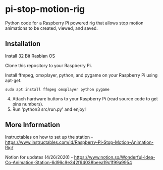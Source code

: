 # pi-stop-motion-rig

Python code for a Raspberry Pi powered rig that allows stop motion animations to be created, viewed, and saved.

## Installation

Install 32 Bit Rasbian OS

Clone this repository to your Raspberry Pi.

Install ffmpeg, omxplayer, python, and pygame on your Raspberry Pi using apt-get.

`sudo apt install ffmpeg omxplayer python pygame`

   
4. Attach hardware buttons to your Raspberry Pi (read source code to get pins numbers).
5. Run 'python3 src/run.py' and enjoy!

## More Information 
Instructables on how to set up the station - https://www.instructables.com/id/Raspberry-Pi-Stop-Motion-Animation-Rig/

Notion for updates (4/26/2020) - https://www.notion.so/Wonderful-Idea-Co-Animation-Station-6d96c9e342f64038beea19c1f99a9954
